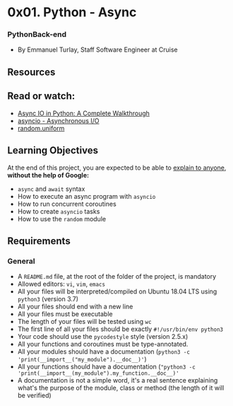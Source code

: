 # 0x01. Python - Async

### PythonBack-end
+ By Emmanuel Turlay, Staff Software Engineer at Cruise
## Resources
## Read or watch:

+ [Async IO in Python: A Complete Walkthrough](https://realpython.com/async-io-python/)
+ [asyncio - Asynchronous I/O](https://docs.python.org/3/library/asyncio.html)
+ [random.uniform](https://docs.python.org/3/library/random.html#random.uniform)

## Learning Objectives

At the end of this project, you are expected to be able to [explain to anyone](https://fs.blog/feynman-learning-technique/), **without the help of Google:**
+ `async` and `await` syntax
+ How to execute an async program with `asyncio`
+ How to run concurrent coroutines
+ How to create `asyncio` tasks
+ How to use the `random` module

## Requirements

### General
+ A `README.md` file, at the root of the folder of the project, is mandatory
+ Allowed editors: `vi`, `vim`, `emacs`
+ All your files will be interpreted/compiled on Ubuntu 18.04 LTS using `python3` (version 3.7)
+ All your files should end with a new line
+ All your files must be executable
+ The length of your files will be tested using `wc`
+ The first line of all your files should be exactly `#!/usr/bin/env python3`
+ Your code should use the `pycodestyle` style (version 2.5.x)
+ All your functions and coroutines must be type-annotated.
+ All your modules should have a documentation (`python3 -c 'print(__import__("my_module").__doc__)'`)
+ All your functions should have a documentation (`"python3 -c 'print(__import__(my_module").my_function.__doc__)'`
+ A documentation is not a simple word, it's a real sentence explaining what's the purpose of the module, class or method (the length of 
  it will be verified)
